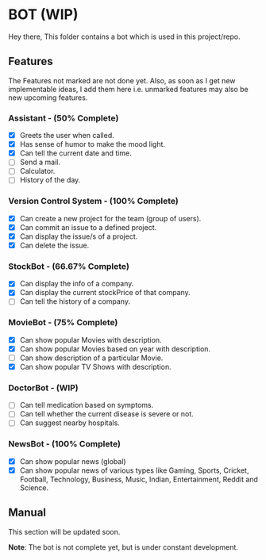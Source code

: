 # BOT (WIP)

  Hey there,
  This folder contains a bot which is used in this project/repo.
  
## Features

  The Features not marked are not done yet. Also, as soon as I get new implementable ideas, I add them here i.e. unmarked features may also be new upcoming features.

### Assistant - (50% Complete)
  - [X] Greets the user when called.
  - [X] Has sense of humor to make the mood light.
  - [X] Can tell the current date and time.
  - [ ] Send a mail.
  - [ ] Calculator.
  - [ ] History of the day.

### Version Control System - (100% Complete)
  - [X] Can create a new project for the team (group of users).
  - [X] Can commit an issue to a defined project.
  - [X] Can display the issue/s of a project.
  - [X] Can delete the issue.
  
### StockBot - (66.67% Complete)
  - [X] Can display the info of a company.
  - [X] Can display the current stockPrice of that company.
  - [ ] Can tell the history of a company.  

### MovieBot - (75% Complete)
  - [X] Can show popular Movies with description.
  - [X] Can show popular Movies based on year with description.
  - [ ] Can show description of a particular Movie.
  - [X] Can show popular TV Shows with description.
  
### DoctorBot - (WIP)
  - [ ] Can tell medication based on symptoms.
  - [ ] Can tell whether the current disease is severe or not.
  - [ ] Can suggest nearby hospitals.
  
### NewsBot - (100% Complete)
  - [X] Can show popular news (global)
  - [X] Can show popular news of various types like Gaming, Sports, Cricket, Football, Technology, Business, Music, Indian, Entertainment, Reddit and Science.
  
## Manual

  This section will be updated soon.
  
  
**Note**: The bot is not complete yet, but is under constant development.
